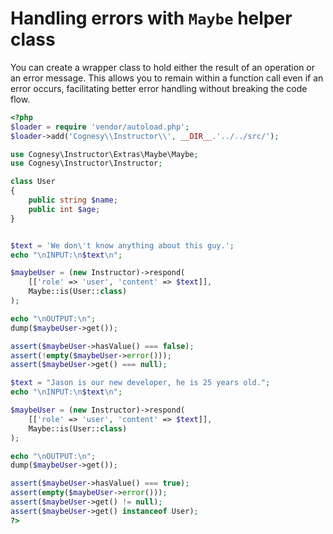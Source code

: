 # Handling errors with `Maybe` helper class

You can create a wrapper class to hold either the result of an operation or an error message.
This allows you to remain within a function call even if an error occurs, facilitating
better error handling without breaking the code flow.

```php
<?php
$loader = require 'vendor/autoload.php';
$loader->add('Cognesy\\Instructor\\', __DIR__.'../../src/');

use Cognesy\Instructor\Extras\Maybe\Maybe;
use Cognesy\Instructor\Instructor;

class User
{
    public string $name;
    public int $age;
}


$text = 'We don\'t know anything about this guy.';
echo "\nINPUT:\n$text\n";

$maybeUser = (new Instructor)->respond(
    [['role' => 'user', 'content' => $text]],
    Maybe::is(User::class)
);

echo "\nOUTPUT:\n";
dump($maybeUser->get());

assert($maybeUser->hasValue() === false);
assert(!empty($maybeUser->error()));
assert($maybeUser->get() === null);

$text = "Jason is our new developer, he is 25 years old.";
echo "\nINPUT:\n$text\n";

$maybeUser = (new Instructor)->respond(
    [['role' => 'user', 'content' => $text]],
    Maybe::is(User::class)
);

echo "\nOUTPUT:\n";
dump($maybeUser->get());

assert($maybeUser->hasValue() === true);
assert(empty($maybeUser->error()));
assert($maybeUser->get() != null);
assert($maybeUser->get() instanceof User);
?>
```
